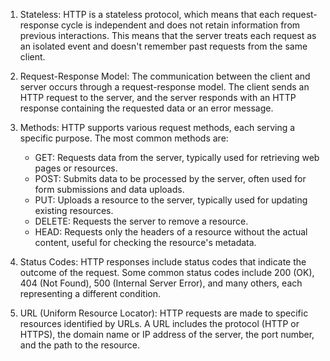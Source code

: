 1. Stateless: HTTP is a stateless protocol, which means that each request-response cycle is independent and does not retain information from previous interactions. This means that the server treats each request as an isolated event and doesn't remember past requests from the same client.
    
2. Request-Response Model: The communication between the client and server occurs through a request-response model. The client sends an HTTP request to the server, and the server responds with an HTTP response containing the requested data or an error message.
    
3. Methods: HTTP supports various request methods, each serving a specific purpose. The most common methods are:
    
    - GET: Requests data from the server, typically used for retrieving web pages or resources.
    - POST: Submits data to be processed by the server, often used for form submissions and data uploads.
    - PUT: Uploads a resource to the server, typically used for updating existing resources.
    - DELETE: Requests the server to remove a resource.
    - HEAD: Requests only the headers of a resource without the actual content, useful for checking the resource's metadata.
4. Status Codes: HTTP responses include status codes that indicate the outcome of the request. Some common status codes include 200 (OK), 404 (Not Found), 500 (Internal Server Error), and many others, each representing a different condition.
    
5. URL (Uniform Resource Locator): HTTP requests are made to specific resources identified by URLs. A URL includes the protocol (HTTP or HTTPS), the domain name or IP address of the server, the port number, and the path to the resource.